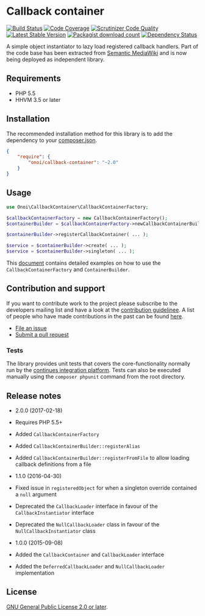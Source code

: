 # Callback container

[![Build Status](https://secure.travis-ci.org/onoi/callback-container.svg?branch=master)](http://travis-ci.org/onoi/callback-container)
[![Code Coverage](https://scrutinizer-ci.com/g/onoi/callback-container/badges/coverage.png?b=master)](https://scrutinizer-ci.com/g/onoi/callback-container/?branch=master)
[![Scrutinizer Code Quality](https://scrutinizer-ci.com/g/onoi/callback-container/badges/quality-score.png?b=master)](https://scrutinizer-ci.com/g/onoi/callback-container/?branch=master)
[![Latest Stable Version](https://poser.pugx.org/onoi/callback-container/version.png)](https://packagist.org/packages/onoi/callback-container)
[![Packagist download count](https://poser.pugx.org/onoi/callback-container/d/total.png)](https://packagist.org/packages/onoi/callback-container)
[![Dependency Status](https://www.versioneye.com/php/onoi:callback-container/badge.png)](https://www.versioneye.com/php/onoi:callback-container)

A simple object instantiator to lazy load registered callback handlers. Part of the
code base has been extracted from [Semantic MediaWiki][smw] and is now being
deployed as independent library.

## Requirements

* PHP 5.5
* HHVM 3.5 or later

## Installation

The recommended installation method for this library is to add
the dependency to your [composer.json][composer].

```json
{
	"require": {
		"onoi/callback-container": "~2.0"
	}
}
```

## Usage

```php
use Onoi\CallbackContainer\CallbackContainerFactory;

$callbackContainerFactory = new CallbackContainerFactory();
$containerBuilder = $callbackContainerFactory->newCallbackContainerBuilder();

$containerBuilder->registerCallbackContainer( ... );

$service = $containerBuilder->create( ... );
$service = $containerBuilder->singleton( ... );

```

This [document](/docs/usage.md) contains detailed examples on how to use the `CallbackContainerFactory`
and `ContainerBuilder`.

## Contribution and support

If you want to contribute work to the project please subscribe to the
developers mailing list and have a look at the [contribution guidelinee](/CONTRIBUTING.md). A list
of people who have made contributions in the past can be found [here][contributors].

* [File an issue](https://github.com/onoi/callback-container/issues)
* [Submit a pull request](https://github.com/onoi/callback-container/pulls)

### Tests

The library provides unit tests that covers the core-functionality normally run by the
[continues integration platform][travis]. Tests can also be executed manually using the
`composer phpunit` command from the root directory.

## Release notes

- 2.0.0 (2017-02-18)
 - Requires PHP 5.5+
 - Added `CallbackContainerFactory`
 - Added `CallbackContainerBuilder::registerAlias`
 - Added `CallbackContainerBuilder::registerFromFile` to allow loading callback
   definitions from a file

- 1.1.0 (2016-04-30)
 - Fixed issue in `registeredObject` for when a singleton override contained a `null` argument
 - Deprecated the `CallbackLoader` interface in favour of the `CallbackInstantiator` interface
 - Deprecated the `NullCallbackLoader` class in favour of the `NullCallbackInstantiator` class

- 1.0.0 (2015-09-08)
 - Added the `CallbackContainer` and `CallbackLoader` interface
 - Added the `DeferredCallbackLoader` and `NullCallbackLoader` implementation

## License

[GNU General Public License 2.0 or later][license].

[composer]: https://getcomposer.org/
[contributors]: https://github.com/onoi/callback-container/graphs/contributors
[license]: https://www.gnu.org/copyleft/gpl.html
[travis]: https://travis-ci.org/onoi/callback-container
[smw]: https://github.com/SemanticMediaWiki/SemanticMediaWiki/
